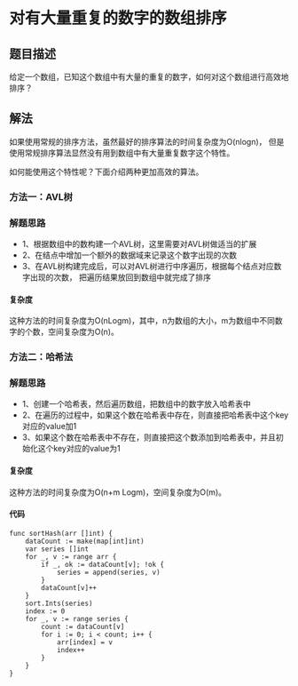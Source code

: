# 对有大量重复的数字的数组排序
## 题目描述
给定一个数组，已知这个数组中有大量的重复的数字，如何对这个数组进行高效地排序？

## 解法
如果使用常规的排序方法，虽然最好的排序算法的时间复杂度为O(nlogn)，
但是使用常规排序算法显然没有用到数组中有大量重复数字这个特性。

如何能使用这个特性呢？下面介绍两种更加高效的算法。

### 方法一：AVL树
### 解题思路
* 1、根据数组中的数构建一个AVL树，这里需要对AVL树做适当的扩展
* 2、在结点中增加一个额外的数据域来记录这个数字出现的次数
* 3、在AVL树构建完成后，可以对AVL树进行中序遍历，根据每个结点对应数字出现的次数，
把遍历结果放回到数组中就完成了排序

#### 复杂度
这种方法的时间复杂度为O(nLogm)，其中，n为数组的大小，m为数组中不同数字的个数，空间复杂度为O(n)。

### 方法二：哈希法
### 解题思路
* 1、创建一个哈希表，然后遍历数组，把数组中的数字放入哈希表中
* 2、在遍历的过程中，如果这个数在哈希表中存在，则直接把哈希表中这个key对应的value加1
* 3、如果这个数在哈希表中不存在，则直接把这个数添加到哈希表中，并且初始化这个key对应的value为1
#### 复杂度
这种方法的时间复杂度为O(n+m Logm)，空间复杂度为O(m)。
#### 代码
```golang
func sortHash(arr []int) {
	dataCount := make(map[int]int)
	var series []int
	for _, v := range arr {
		if _, ok := dataCount[v]; !ok {
			series = append(series, v)
		}
		dataCount[v]++
	}
	sort.Ints(series)
	index := 0
	for _, v := range series {
		count := dataCount[v]
		for i := 0; i < count; i++ {
			arr[index] = v
			index++
		}
	}
}
```